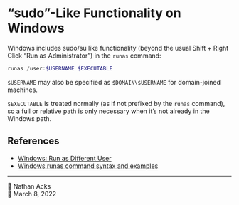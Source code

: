 # “sudo”-Like Functionality on Windows

Windows includes sudo/su like functionality (beyond the usual Shift + Right Click “Run as Administrator”) in the `runas` command:

```powershell
runas /user:$USERNAME $EXECUTABLE
```

`$USERNAME` may also be specified as `$DOMAIN\$USERNAME` for domain-joined machines.

`$EXECUTABLE` is treated normally (as if not prefixed by the `runas` command), so a full or relative path is only necessary when it’s not already in the Windows path.

## References

* [Windows: Run as Different User](https://www.shellhacks.com/windows-run-as-different-user/)
* [Windows runas command syntax and examples](https://www.windows-commandline.com/windows-runas-command-prompt/)

- - - -

<span aria-hidden="true">👤</span> Nathan Acks  
<span aria-hidden="true">📅</span> March 8, 2022
